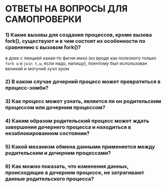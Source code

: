 # ОТВЕТЫ НА ВОПРОСЫ ДЛЯ САМОПРОВЕРКИ

### 1) Какие вызовы для создания процессов, кроме вызова fork(), существуют и в чем состоят их особенности по сравнению с вызовом fork()? 
в доке с лекцией какая-то фигня имхо (из вроде как полезного только `fork w` и `join t,w`, если надо, напишу), поентому был использован великий и могучий хухл хром



### 2) В каком случае дочерний процесс может превратиться в процесс-зомби?

### 3) Как процесс может узнать, является ли он родительским процессом или дочерним процессом?
   
### 4) Каким образом родительский процесс может ждать завершения дочернего процесса и находиться в незаблокированном состоянии?
   
### 5) Какой механизм обмена данными применяется между родительским и дочерним процессами?
   
### 6) Как можно показать, что изменения данных, происходящие в дочернем процессе, не затрагивают данные родительского процесса?